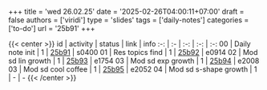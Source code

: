 +++
title = 'wed 26.02.25'
date = '2025-02-26T04:00:11+07:00'
draft = false
authors = ['viridi']
type = 'slides'
tags = ['daily-notes']
categories = ['to-do']
url = '25b91'
+++

{{< center >}}
id | activity | status | link | info
:-: | :- | :-: | :-: | :-:
00 | Daily note init       | 1 | [25b91](/notes/25b91) | s0400
01 | Res topics find       | 1 | [25b92](/notes/25b92) | e0914
02 | Mod sd lin growth     | 1 | [25b93](/notes/25b93) | e1754
03 | Mod sd exp growth     | 1 | [25b94](/notes/25b94) | e2008
03 | Mod sd cool coffee    | 1 | [25b95](/notes/25b95) | e2052
04 | Mod sd s-shape growth | 1 | - | -
{{< /center >}}
